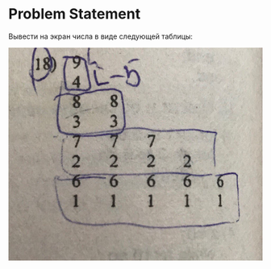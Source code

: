 # Problem Statement

Вывести на экран числа в виде следующей таблицы:

<kbd>![Задание](problem-statement.jpg)</kbd>
